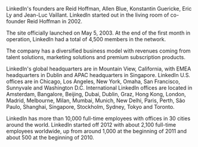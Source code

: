 LinkedIn's founders are Reid Hoffman, Allen Blue, Konstantin Guericke, Eric Ly and Jean-Luc Vaillant. LinkedIn started out in the living room of co-founder Reid Hoffman in 2002.

The site officially launched on May 5, 2003. At the end of the first month in operation, LinkedIn had a total of 4,500 members in the network.

The company has a diversified business model with revenues coming from talent solutions, marketing solutions and premium subscription products.

LinkedIn's global headquarters are in Mountain View, California, with EMEA headquarters in Dublin and APAC headquarters in Singapore. LinkedIn U.S. offices are in Chicago, Los Angeles, New York, Omaha, San Francisco, Sunnyvale and Washington D.C. International LinkedIn offices are located in Amsterdam, Bangalore, Beijing, Dubai, Dublin, Graz, Hong Kong, London, Madrid, Melbourne, Milan, Mumbai, Munich, New Delhi, Paris, Perth, São Paulo, Shanghai, Singapore, Stockholm, Sydney, Tokyo and Toronto.

LinkedIn has more than 10,000 full-time employees with offices in 30 cities around the world. LinkedIn started off 2012 with about 2,100 full-time employees worldwide, up from around 1,000 at the beginning of 2011 and about 500 at the beginning of 2010.